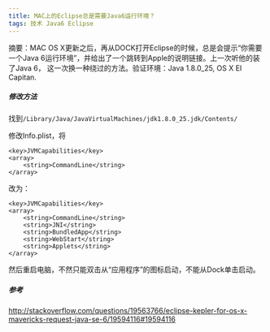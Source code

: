```yaml
---
title: MAC上的Eclipse总是需要Java6运行环境？
tags: 技术 Java6 Eclipse
---  
```


摘要：MAC OS X更新之后，再从DOCK打开Eclipse的时候，总是会提示“你需要一个Java 6运行环境”，并给出了一个跳转到Apple的说明链接。上一次听他的装了Java 6， 这一次换一种绕过的方法。验证环境：Java 1.8.0_25, OS X EI Capitan.

<!--more-->

##### 修改方法

找到```/Library/Java/JavaVirtualMachines/jdk1.8.0_25.jdk/Contents/```

修改Info.plist，将

    <key>JVMCapabilities</key>
    <array>
        <string>CommandLine</string>
    </array>


改为：

    <key>JVMCapabilities</key>
    <array>
        <string>CommandLine</string>
        <string>JNI</string>
        <string>BundledApp</string>
        <string>WebStart</string>
        <string>Applets</string>
    </array>

然后重启电脑，不然只能双击从“应用程序”的图标启动，不能从Dock单击启动。

##### 参考
http://stackoverflow.com/questions/19563766/eclipse-kepler-for-os-x-mavericks-request-java-se-6/19594116#19594116